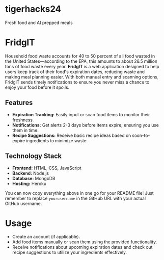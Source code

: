 # tigerhacks24
Fresh food and AI prepped meals

# FridgIT

Household food waste accounts for 40 to 50 percent of all food wasted in the United States—according to the EPA, this amounts to about 26.5 million tons of food waste every year. **FridgIT** is a web application designed to help users keep track of their food's expiration dates, reducing waste and making meal planning easier. With both manual entry and scanning options, FridgIT sends timely notifications to ensure you never miss a chance to enjoy your food before it spoils.

## Features

- **Expiration Tracking:** Easily input or scan food items to monitor their freshness.
- **Notifications:** Get alerts 2-3 days before items expire, ensuring you use them in time.
- **Recipe Suggestions:** Receive basic recipe ideas based on soon-to-expire ingredients to minimize waste.

## Technology Stack

- **Frontend:** HTML, CSS, JavaScript
- **Backend:** Node.js
- **Database:** MongoDB
- **Hosting:** Heroku

You can now copy everything above in one go for your README file! Just remember to replace `yourusername` in the GitHub URL with your actual GitHub username.

# Usage
- Create an account (if applicable).
- Add food items manually or scan them using the provided functionality.
- Receive notifications about upcoming expiration dates and check out recipe suggestions to utilize your ingredients effectively.
